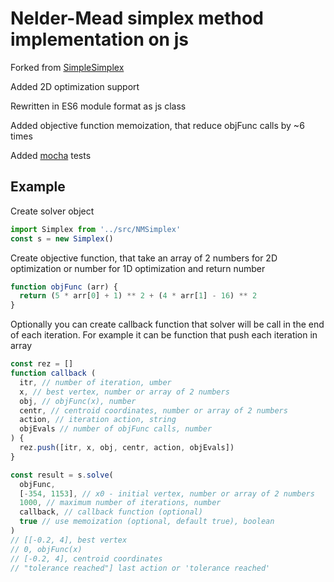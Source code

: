 # Nelder-Mead simplex method implementation on js

Forked from [SimpleSimplex](https://github.com/keeganlow/SimpleSimplex)

Added 2D optimization support

Rewritten in ES6 module format as js class

Added objective function memoization, that reduce objFunc calls by ~6 times

Added [mocha](https://github.com/mochajs/mocha) tests

## Example

Create solver object

```js
import Simplex from '../src/NMSimplex'
const s = new Simplex()
```

Create objective function, that take an array of 2 numbers for 2D optimization or number for 1D optimization and return number

```js
function objFunc (arr) {
  return (5 * arr[0] + 1) ** 2 + (4 * arr[1] - 16) ** 2
}
```

Optionally you can create callback function that solver will be call in the end of each iteration. For example it can be function that push each iteration in array

```js
const rez = []
function callback (
  itr, // number of iteration, umber
  x, // best vertex, number or array of 2 numbers
  obj, // objFunc(x), number
  centr, // centroid coordinates, number or array of 2 numbers
  action, // iteration action, string
  objEvals // number of objFunc calls, number
) {
  rez.push([itr, x, obj, centr, action, objEvals])
}
```

```js
const result = s.solve(
  objFunc,
  [-354, 1153], // x0 - initial vertex, number or array of 2 numbers
  1000, // maximum number of iterations, number
  callback, // callback function (optional)
  true // use memoization (optional, default true), boolean
)
// [[-0.2, 4], best vertex
// 0, objFunc(x)
// [-0.2, 4], centroid coordinates
// "tolerance reached"] last action or 'tolerance reached'
```
